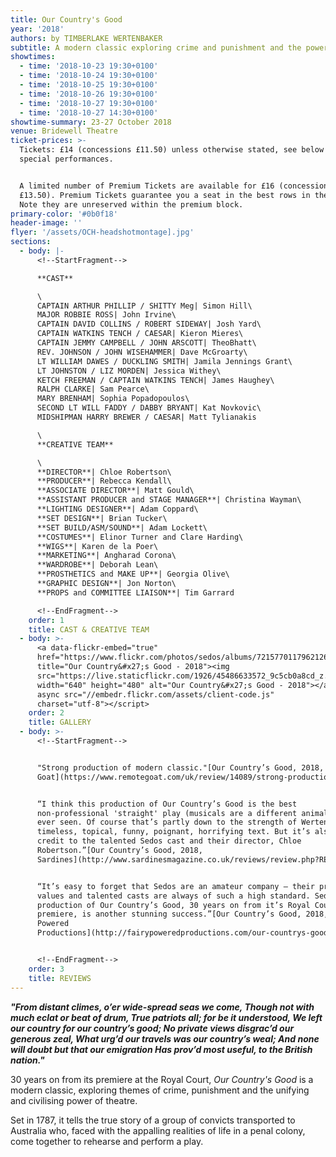 ```yaml
---
title: Our Country's Good
year: '2018'
authors: by TIMBERLAKE WERTENBAKER
subtitle: A modern classic exploring crime and punishment and the power of theatre
showtimes:
  - time: '2018-10-23 19:30+0100'
  - time: '2018-10-24 19:30+0100'
  - time: '2018-10-25 19:30+0100'
  - time: '2018-10-26 19:30+0100'
  - time: '2018-10-27 19:30+0100'
  - time: '2018-10-27 14:30+0100'
showtime-summary: 23-27 October 2018
venue: Bridewell Theatre
ticket-prices: >-
  Tickets: £14 (concessions £11.50) unless otherwise stated, see below for
  special performances.


  A limited number of Premium Tickets are available for £16 (concessions
  £13.50). Premium Tickets guarantee you a seat in the best rows in the house.
  Note they are unreserved within the premium block.
primary-color: '#0b0f18'
header-image: ''
flyer: '/assets/OCH-headshotmontage].jpg'
sections:
  - body: |-
      <!--StartFragment-->

      **CAST**

      \
      CAPTAIN ARTHUR PHILLIP / SHITTY Meg| Simon Hill\
      MAJOR ROBBIE ROSS| John Irvine\
      CAPTAIN DAVID COLLINS / ROBERT SIDEWAY| Josh Yard\
      CAPTAIN WATKINS TENCH / CAESAR| Kieron Mieres\
      CAPTAIN JEMMY CAMPBELL / JOHN ARSCOTT| TheoBhatt\
      REV. JOHNSON / JOHN WISEHAMMER| Dave McGroarty\
      LT WILLIAM DAWES / DUCKLING SMITH| Jamila Jennings Grant\
      LT JOHNSTON / LIZ MORDEN| Jessica Withey\
      KETCH FREEMAN / CAPTAIN WATKINS TENCH| James Haughey\
      RALPH CLARKE| Sam Pearce\
      MARY BRENHAM| Sophia Popadopoulos\
      SECOND LT WILL FADDY / DABBY BRYANT| Kat Novkovic\
      MIDSHIPMAN HARRY BREWER / CAESAR| Matt Tylianakis

      \
      **CREATIVE TEAM**

      \
      **DIRECTOR**| Chloe Robertson\
      **PRODUCER**| Rebecca Kendall\
      **ASSOCIATE DIRECTOR**| Matt Gould\
      **ASSISTANT PRODUCER and STAGE MANAGER**| Christina Wayman\
      **LIGHTING DESIGNER**| Adam Coppard\
      **SET DESIGN**| Brian Tucker\
      **SET BUILD/ASM/SOUND**| Adam Lockett\
      **COSTUMES**| Elinor Turner and Clare Harding\
      **WIGS**| Karen de la Poer\
      **MARKETING**| Angharad Corona\
      **WARDROBE**| Deborah Lean\
      **PROSTHETICS and MAKE UP**| Georgia Olive\
      **GRAPHIC DESIGN**| Jon Norton\
      **PROPS and COMMITTEE LIAISON**| Tim Garrard

      <!--EndFragment-->
    order: 1
    title: CAST & CREATIVE TEAM
  - body: >-
      <a data-flickr-embed="true"
      href="https://www.flickr.com/photos/sedos/albums/72157701179621261"
      title="Our Country&#x27;s Good - 2018"><img
      src="https://live.staticflickr.com/1926/45486633572_9c5cb0a8cd_z.jpg"
      width="640" height="480" alt="Our Country&#x27;s Good - 2018"></a><script
      async src="//embedr.flickr.com/assets/client-code.js"
      charset="utf-8"></script>
    order: 2
    title: GALLERY
  - body: >-
      <!--StartFragment-->


      "Strong production of modern classic."[Our Country’s Good, 2018, Remote
      Goat](https://www.remotegoat.com/uk/review/14089/strong-production-of-modern-classic/)


      “I think this production of Our Country’s Good is the best
      non-professional 'straight' play (musicals are a different animal) I have
      ever seen. Of course that’s partly down to the strength of Wertenbaker’s
      timeless, topical, funny, poignant, horrifying text. But it’s also a huge
      credit to the talented Sedos cast and their director, Chloe
      Robertson.”[Our Country’s Good, 2018,
      Sardines](http://www.sardinesmagazine.co.uk/reviews/review.php?REVIEW-Sedos-Our+Countrys+Good&reviewsID=3362)


      “It’s easy to forget that Sedos are an amateur company – their production
      values and talented casts are always of such a high standard. Sedos’s
      production of Our Country’s Good, 30 years on from it’s Royal Court
      premiere, is another stunning success.”[Our Country’s Good, 2018, Fairy
      Powered
      Productions](http://fairypoweredproductions.com/our-countrys-good-review-3/?fbclid=IwAR21VRGOfvlcyQ5Aq7qHEEFm3KIJyrBUDoIn7rcO6NHpvFJVbR127yyA6jw)


      <!--EndFragment-->
    order: 3
    title: REVIEWS
---
```

***"From distant climes, o’er wide-spread seas we come, Though not with much eclat or beat of drum,
True patriots all; for be it understood,
We left our country for our country’s good;
No private views disgrac’d our generous zeal,
What urg’d our travels was our country’s weal;
And none will doubt but that our emigration
Has prov’d most useful, to the British nation."***

30 years on from its premiere at the Royal Court, *Our Country's Good* is a modern classic, exploring themes of crime, punishment and the unifying and civilising power of theatre.

Set in 1787, it tells the true story of a group of convicts transported to Australia who, faced with the appalling realities of life in a penal colony, come together to rehearse and perform a play.
